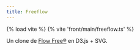 ```yaml
---
title: Freeflow
---
```

{% load vite %}
{% vite 'front/main/freeflow.ts' %}

Un clone de [Flow Free®](https://www.bigduckgames.com/flowfree) en D3.js + SVG.

<div id="freeflow"></div>
